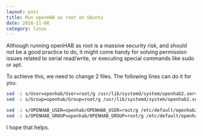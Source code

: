 ```yaml
---
layout: post
title: Run openHAB as root on Ubuntu
date: 2018-11-06
category: linux
---
```


Although running openHAB as root is a massive security risk, and should not be a good practice to do, it might come handy for solving permission issues related to serial read/write, or executing special commands like sudo or apt.

To achieve this, we need to change 2 files. The following lines can do it for you.

```bash
sed -i s/User=openhab/User=root/g /usr/lib/systemd/system/openhab2.service
sed -i s/Group=openhab/Group=root/g /usr/lib/systemd/system/openhab2.service

sed -i s/OPENHAB_USER=openhab/OPENHAB_USER=root/g /etc/default/openhab2
sed -i s/OPENHAB_GROUP=openhab/OPENHAB_GROUP=root/g /etc/default/openhab2
```

I hope that helps.

